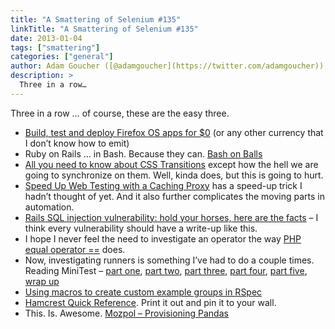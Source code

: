 ```yaml
---
title: "A Smattering of Selenium #135"
linkTitle: "A Smattering of Selenium #135"
date: 2013-01-04
tags: ["smattering"]
categories: ["general"]
author: Adam Goucher ([@adamgoucher](https://twitter.com/adamgoucher))
description: >
  Three in a row…
---
```



Three in a row … of course, these are the easy three.

*   [Build, test and deploy Firefox OS apps for $0](http://www.theautomatedtester.co.uk/blog/2013/build-test-and-deploy-firefox-os-apps-for-0.html) (or any other currency that I don’t know how to emit)
*   Ruby on Rails … in Bash. Because they can. [Bash on Balls](https://github.com/jayferd/balls)
*   [All you need to know about CSS Transitions](http://blog.alexmaccaw.com/css-transitions) except how the hell we are going to synchronize on them. Well, kinda does, but this is going to hurt.
*   [Speed Up Web Testing with a Caching Proxy](http://blog.mogotest.com/2013/01/03/speed-up-web-testing-with-a-caching-proxy/) has a speed-up trick I hadn’t thought of yet. And it also further complicates the moving parts in automation.
*   [Rails SQL injection vulnerability: hold your horses, here are the facts](http://blog.phusion.nl/2013/01/03/rails-sql-injection-vulnerability-hold-your-horses-here-are-the-facts) – I think every vulnerability should have a write-up like this.
*   I hope I never feel the need to investigate an operator the way [PHP equal operator ==](http://gynvael.coldwind.pl/?id=492) does.
*   Now, investigating runners is something I’ve had to do a couple times. Reading MiniTest – [part one](http://miningruby.tumblr.com/post/35491370189/reading-minitest-part-one), [part two](http://miningruby.tumblr.com/post/35539339898/reading-minitest-part-two), [part three](http://miningruby.tumblr.com/post/35573292852/reading-minitest-part-three), [part four](http://miningruby.tumblr.com/post/36161852224/reading-minitest-part-four), [part five](http://miningruby.tumblr.com/post/36237556619/reading-minitest-part-five), [wrap up](http://miningruby.tumblr.com/post/36238889587/reading-minitest-wrap-up)
*   [Using macros to create custom example groups in RSpec](http://jorgemanrubia.net/2010/01/16/using-macros-to-create-custom-example-groups-in-rspec/)
*   [Hamcrest Quick Reference](http://www.marcphilipp.de/blog/2013/01/02/hamcrest-quick-reference/). Print it out and pin it to your wall.
*   This. Is. Awesome. [Mozpol – Provisioning Pandas](https://blog.mozilla.org/it/2013/01/04/mozpool/)